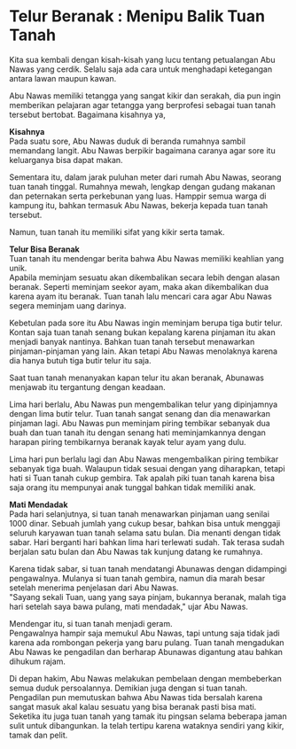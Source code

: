 Telur Beranak : Menipu Balik Tuan Tanah
=======================================

Kita sua kembali dengan kisah-kisah yang lucu tentang petualangan Abu Nawas yang cerdik. Selalu saja ada cara untuk menghadapi ketegangan antara lawan maupun kawan.  
  
Abu Nawas memiliki tetangga yang sangat kikir dan serakah, dia pun ingin memberikan pelajaran agar tetangga yang berprofesi sebagai tuan tanah tersebut bertobat. Bagaimana kisahnya ya,  
  
**Kisahnya**  
Pada suatu sore, Abu Nawas duduk di beranda rumahnya sambil memandang langit. Abu Nawas berpikir bagaimana caranya agar sore itu keluarganya bisa dapat makan.  
  
Sementara itu, dalam jarak puluhan meter dari rumah Abu Nawas, seorang tuan tanah tinggal. Rumahnya mewah, lengkap dengan gudang makanan dan peternakan serta perkebunan yang luas. Hamppir semua warga di kampung itu, bahkan termasuk Abu Nawas, bekerja kepada tuan tanah tersebut.  
  
Namun, tuan tanah itu memiliki sifat yang kikir serta tamak.  
  
**Telur Bisa Beranak**  
Tuan tanah itu mendengar berita bahwa Abu Nawas memiliki keahlian yang unik.  
Apabila meminjam sesuatu akan dikembalikan secara lebih dengan alasan beranak. Seperti meminjam seekor ayam, maka akan dikembalikan dua karena ayam itu beranak. Tuan tanah lalu mencari cara agar Abu Nawas segera meminjam uang darinya.  
  
Kebetulan pada sore itu Abu Nawas ingin meminjam berupa tiga butir telur. Kontan saja tuan tanah senang bukan kepalang karena pinjaman itu akan menjadi banyak nantinya. Bahkan tuan tanah tersebut menawarkan pinjaman-pinjaman yang lain. Akan tetapi Abu Nawas menolaknya karena dia hanya butuh tiga butir telur itu saja.  
  
Saat tuan tanah menanyakan kapan telur itu akan beranak, Abunawas menjawab itu tergantung dengan keadaan.  
  
Lima hari berlalu, Abu Nawas pun mengembalikan telur yang dipinjamnya dengan lima butir telur. Tuan tanah sangat senang dan dia menawarkan pinjaman lagi. Abu Nawas pun meminjam piring tembikar sebanyak dua buah dan tuan tanah itu dengan senang hati meminjamkannya dengan harapan piring tembikarnya beranak kayak telur ayam yang dulu.  
  
Lima hari pun berlalu lagi dan Abu Nawas mengembalikan piring tembikar sebanyak tiga buah. Walaupun tidak sesuai dengan yang diharapkan, tetapi hati si Tuan tanah cukup gembira. Tak apalah piki tuan tanah karena bisa saja orang itu mempunyai anak tunggal bahkan tidak memiliki anak.  
  
**Mati Mendadak**  
Pada hari selanjutnya, si tuan tanah menawarkan pinjaman uang senilai 1000 dinar. Sebuah jumlah yang cukup besar, bahkan bisa untuk menggaji seluruh karyawan tuan tanah selama satu bulan. Dia menanti dengan tidak sabar. Hari berganti hari bahkan lima hari terlewati sudah. Tak terasa sudah berjalan satu bulan dan Abu Nawas tak kunjung datang ke rumahnya.  
  
Karena tidak sabar, si tuan tanah mendatangi Abunawas dengan didampingi pengawalnya. Mulanya si tuan tanah gembira, namun dia marah besar setelah menerima penjelasan dari Abu Nawas.  
"Sayang sekali Tuan, uang yang saya pinjam, bukannya beranak, malah tiga hari setelah saya bawa pulang, mati mendadak," ujar Abu Nawas.  
  
Mendengar itu, si tuan tanah menjadi geram.  
Pengawalnya hampir saja memukul Abu Nawas, tapi untung saja tidak jadi karena ada rombongan pekerja yang baru pulang. Tuan tanah mengadukan Abu Nawas ke pengadilan dan berharap Abunawas digantung atau bahkan dihukum rajam.  
  
Di depan hakim, Abu Nawas melakukan pembelaan dengan membeberkan semua duduk persoalannya. Demikian juga dengan si tuan tanah. Pengadilan pun memutuskan bahwa Abu Nawas tida bersalah karena sangat masuk akal kalau sesuatu yang bisa beranak pasti bisa mati. Seketika itu juga tuan tanah yang tamak itu pingsan selama beberapa jaman sulit untuk dibangunkan. Ia telah tertipu karena wataknya sendiri yang kikir, tamak dan pelit.

